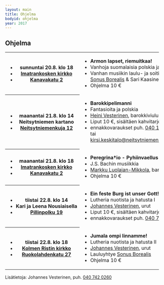 ```yaml
---
layout: main
title: Ohjelma
bodyid: ohjelma
year: 2017
---
```

## Ohjelma

<table>
<tr><th><ul>
<li>sunnuntai&nbsp;20.8.&nbsp;klo&nbsp;18</li>
<li><a href="../kirkot/">Imatrankosken&nbsp;kirkko</a></li>
<li><a href="http://maps.google.fi/?q=Kanavakatu+2,+Imatra">Kanavakatu 2</a></li>
</ul></th>

<td><ul>
<li><b>Armon lapset, riemuitkaa!</b></li>
<li>Vanhoja suomalaisia polskia ja virsiä</li>
<li>Vanhan musiikin laulu- ja soitinyhtye <a href="../esiintyjat/sonus-borealis/">Sonus Borealis</a> &amp; Sari Kaasinen</li>
<li>Ohjelma 10 €</li>
</ul></td></tr>


<tr><th><ul>
<li>maanantai&nbsp;21.8.&nbsp;klo&nbsp;14</li>
<li>Neitsytniemen kartano</li>
<li><a href="http://maps.google.fi/?q=Neitsytniemen+kartano">Neitsytniemenkuja 12</a></li>
</ul></th>

<td><ul>
<li><b>Barokkipelimanni</b></li>
<li>Fantasioita ja polskia</li>
<li><a href="../esiintyjat/vesteriset/#heini">Heini Vesterinen</a>, barokkiviulu</li>
<li>Liput 10 €, sisältäen kahvitarjoilun,</li>
<li>ennakkovaraukset puh.
<a href="tel:+358401591911">040 159 1911</a>, tai
<a href="mailto:kirsi.keskitalo@neitsytniemenkartano.com">kirsi.keskitalo@neitsytniemenkartano.com</a></li>
</ul></td></tr>


<tr><th><ul>
<li>maanantai&nbsp;21.8.&nbsp;klo&nbsp;18</li>
<li><a href="../kirkot/">Imatrankosken&nbsp;kirkko</a></li>
<li><a href="http://maps.google.fi/?q=Kanavakatu+2,+Imatra">Kanavakatu 2</a></li>
</ul></th>

<td><ul>
<li><b>Peregrina†io - Pyhiinvaellus</b></li>
<li>J.S. Bachin musiikkia</li>
<li><a href="../esiintyjat/markku-luolajan-mikkola/">Markku Luolajan-Mikkola</a>, barokkisello</li>
<li>Ohjelma 10 €</li>
</ul></td></tr>


<tr><th><ul>
<li>tiistai&nbsp;22.8.&nbsp;klo&nbsp;14</li>
<li>Kari&nbsp;ja&nbsp;Leena&nbsp;Nousiaisella</li>
<li><a href="http://maps.google.fi/?q=Pillinpolku+19,+Imatra">
Pillinpolku 19</a></li>
</ul></th>

<td><ul>
<li><b>Ein feste Burg ist unser Gott!</b></li>
<li>Lutheria nuotista ja hatusta I</li>
<li><a href="../esiintyjat/vesteriset/">Johannes Vesterinen</a>, urut</li>
<li>Liput 10 €, sisältäen kahvitarjoilun, </li>
<li>ennakkovaraukset puh. <a href="tel:+358407515515">040 751 5515</a></li>
</ul></td></tr>


<tr><th><ul>
<li>tiistai&nbsp;22.8.&nbsp;klo&nbsp;18</li>
<li><a href="../kirkot/">Kolmen&nbsp;Ristin&nbsp;kirkko</a></li>
<li><a href="http://maps.google.fi/?q=Ruokolahdentie+27,+Imatra">
Ruokolahdenkatu 27</a></li>
</ul></th>

<td><ul>
<li><b>Jumala ompi linnamme!</b></li>
<li>Lutheria nuotista ja hatusta II</li>
<li><a href="../esiintyjat/vesteriset/">Johannes Vesterinen</a>, urut</li>
<li>Lauluyhtye <a href="../esiintyjat/sonus-borealis/">Sonus Borealis</a></li>
<li>Ohjelma 10 €</li>
</ul></td></tr>

</table>


Lisätietoja: Johannes Vesterinen, puh.
<a href="tel:+358407420260">040 742 0260</a>
